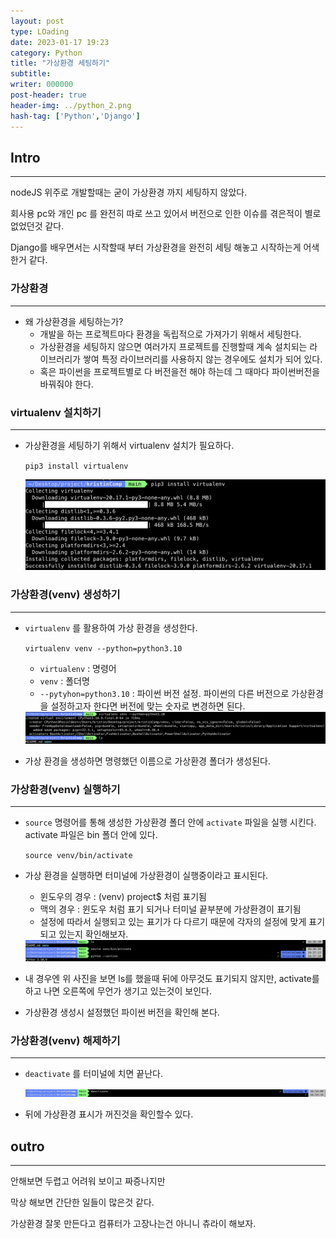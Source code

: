 ```yaml
---
layout: post
type: LOading
date: 2023-01-17 19:23
category: Python
title: "가상환경 세팅하기"
subtitle: 
writer: 000000
post-header: true
header-img: ../python_2.png
hash-tag: ['Python','Django']
---
```


<!-- 양식

[사진 첨부]

<img src="img/1.png" alt="1" style="zoom:80%;" />

[참고 문헌]

[파이썬 딕셔너리 사용하기 dict](https://jvvp.tistory.com/998) 

-->

## Intro

---

nodeJS 위주로 개발할때는 굳이 가상환경 까지 세팅하지 않았다.

회사용 pc와 개인 pc 를 완전히 따로 쓰고 있어서 버전으로 인한 이슈를 겪은적이 별로 없었던것 같다.

Django를 배우면서는 시작할때 부터 가상환경을 완전히 세팅 해놓고 시작하는게 어색한거 같다.

### 가상환경

---

- 왜 가상환경을 세팅하는가?
    - 개발을 하는 프로젝트마다 환경을 독립적으로 가져가기 위해서 세팅한다.
    - 가상환경을 세팅하지 않으면 여러가지 프로젝트를 진행할때 계속 설치되는 라이브러리가 쌓여 특정 라이브러리를 사용하지 않는 경우에도 설치가 되어 있다.
    - 혹은 파이썬을 프로젝트별로 다  버전을전 해야 하는데 그 때마다 파이썬버전을바꿔줘야 한다.

### virtualenv 설치하기

---

- 가상환경을 세팅하기 위해서 virtualenv 설치가 필요하다.
    
    `pip3 install virtualenv`
    
    <img src="img/1.png" alt="1" style="zoom:80%;" />
    

### 가상환경(venv) 생성하기

---

- `virtualenv` 를 활용하여 가상 환경을 생성한다.
    
    `virtualenv venv --python=python3.10` 
    
    - `virtualenv` : 명령어
    - `venv` : 폴더명
    - `--pytyhon=python3.10` : 파이썬 버전 설정. 파이썬의 다른 버전으로 가상환경을 설정하고자 한다면 버전에 맞는 숫자로 변경하면 된다.

    <img src="img/2.png" alt="1" style="zoom:80%;" />

- 가상 환경을 생성하면 명령했던 이름으로 가상환경 폴더가 생성된다.

### 가상환경(venv) 실행하기

---

- `source` 명령어를 통해 생성한 가상환경 폴더 안에 `activate`  파일을 실행 시킨다. activate 파일은 bin 폴더 안에 있다.
    
    `source venv/bin/activate`
    
- 가상 환경을 실행하면 터미널에 가상환경이 실행중이라고 표시된다.
    - 윈도우의 경우 : (venv) project$ 처럼 표기됨
    - 맥의 경우 : 윈도우 처럼 표기 되거나 터미널 끝부분에 가상환경이 표기됨
    - 설정에 따라서 실행되고 있는 표기가 다 다르기 때문에 각자의 설정에 맞게 표기 되고 있는지 확인해보자.

    <img src="img/3.png" alt="1" style="zoom:80%;" />

- 내 경우엔 위 사진을 보면 ls를 했을때 뒤에 아무것도 표기되지 않지만, activate를 하고 나면 오른쪽에 무언가 생기고 있는것이 보인다.
- 가상환경 생성시 설정했던 파이썬 버전을 확인해 본다.

### 가상환경(venv) 해제하기

---

- `deactivate` 를 터미널에 치면 끝난다.

    <img src="img/4.png" alt="1" style="zoom:80%;" />

- 뒤에 가상환경 표시가 꺼진것을 확인할수 있다.

## outro

---

안해보면 두렵고 어려워 보이고 짜증나지만

막상 해보면 간단한 일들이 많은것 같다.

가상환경 잘못 만든다고 컴퓨터가 고장나는건 아니니 츄라이 해보자.